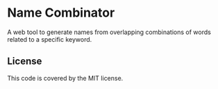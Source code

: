 # Name Combinator

A web tool to generate names from overlapping combinations of words related to a specific keyword.

## License

This code is covered by the MIT license.
